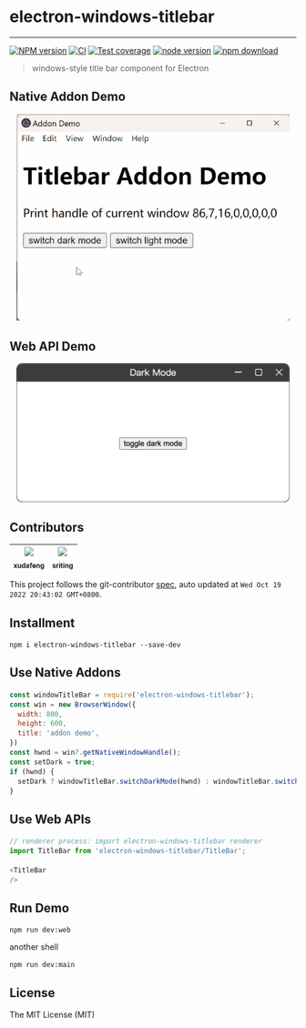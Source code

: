 # electron-windows-titlebar

---

[![NPM version][npm-image]][npm-url]
[![CI][CI-image]][CI-url]
[![Test coverage][codecov-image]][codecov-url]
[![node version][node-image]][node-url]
[![npm download][download-image]][download-url]

[npm-image]: https://img.shields.io/npm/v/electron-windows-titlebar.svg
[npm-url]: https://npmjs.org/package/electron-windows-titlebar
[CI-image]: https://github.com/electron-modules/electron-windows-titlebar/actions/workflows/ci.yml/badge.svg
[CI-url]: https://github.com/electron-modules/electron-windows-titlebar/actions/workflows/ci.yml
[codecov-image]: https://img.shields.io/codecov/c/github/electron-modules/electron-windows-titlebar.svg?logo=codecov
[codecov-url]: https://codecov.io/gh/electron-modules/electron-windows-titlebar
[node-image]: https://img.shields.io/badge/node.js-%3E=_8-green.svg
[node-url]: http://nodejs.org/download/
[download-image]: https://img.shields.io/npm/dm/electron-windows-titlebar.svg
[download-url]: https://npmjs.org/package/electron-windows-titlebar

> windows-style title bar component for Electron

## Native Addon Demo

<p align="center">
  <img
    src="./addon-demo.gif"
    width="480"
  />
</p>

## Web API Demo

<p align="center">
  <img
    src="./demo.gif"
    width="480"
  />
</p>



<!-- GITCONTRIBUTOR_START -->

## Contributors

|[<img src="https://avatars.githubusercontent.com/u/1011681?v=4" width="100px;"/><br/><sub><b>xudafeng</b></sub>](https://github.com/xudafeng)<br/>|[<img src="https://avatars.githubusercontent.com/u/17586742?v=4" width="100px;"/><br/><sub><b>sriting</b></sub>](https://github.com/sriting)<br/>|
| :---: | :---: |


This project follows the git-contributor [spec](https://github.com/xudafeng/git-contributor), auto updated at `Wed Oct 19 2022 20:43:02 GMT+0800`.

<!-- GITCONTRIBUTOR_END -->

## Installment

```shell
npm i electron-windows-titlebar --save-dev
```

## Use Native Addons

```javascript
const windowTitleBar = require('electron-windows-titlebar');
const win = new BrowserWindow({
  width: 800,
  height: 600,
  title: 'addon demo',
})
const hwnd = win?.getNativeWindowHandle();
const setDark = true;
if (hwnd) {
  setDark ? windowTitleBar.switchDarkMode(hwnd) : windowTitleBar.switchLightMode(hwnd);
}
```

## Use Web APIs

```javascript
// renderer process: import electron-windows-titlebar renderer
import TitleBar from 'electron-windows-titlebar/TitleBar';

<TitleBar
/>
```

## Run Demo

```shell
npm run dev:web
```

another shell
```shell
npm run dev:main
```

## License

The MIT License (MIT)
